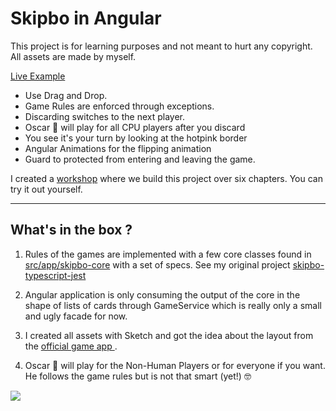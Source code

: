 # Skipbo in Angular
This project is for learning purposes and not meant to hurt any copyright. All assets are made by myself.

[Live Example](https://georgiee.github.io/skipbo-angular)

+ Use Drag and Drop.
+ Game Rules are enforced through exceptions.
+ Discarding switches to the next player.
+ Oscar 🐙 will play for all CPU players after you discard
+ You see it's your turn by looking at the hotpink border
+ Angular Animations for the flipping animation
+ Guard to protected from entering and leaving the game.

I created a [workshop](https://github.com/georgiee/angular-workshop-skipbo) where we build this project over six chapters. You can try it out yourself.

---

## What's in the box ?
1. Rules of the games are implemented with a few core classes found in [src/app/skipbo-core](src/app/skipbo-core) with a set of specs. See my original project [skipbo-typescript-jest](https://github.com/georgiee/skipbo-typescript-jest)

2. Angular application is only consuming the output of the core in the shape of lists of cards through GameService which is really only a small and ugly facade for now.

3. I created all assets with Sketch and got the idea about the layout from the [official game app ](https://play.google.com/store/apps/details?id=com.magmic.googleplay.skipbo.free&hl=en).

4. Oscar 🐙  will play for the Non-Human Players or for everyone if you want. He follows the game rules but is not that smart (yet!) 🤓

![](docs/preview.gif)

